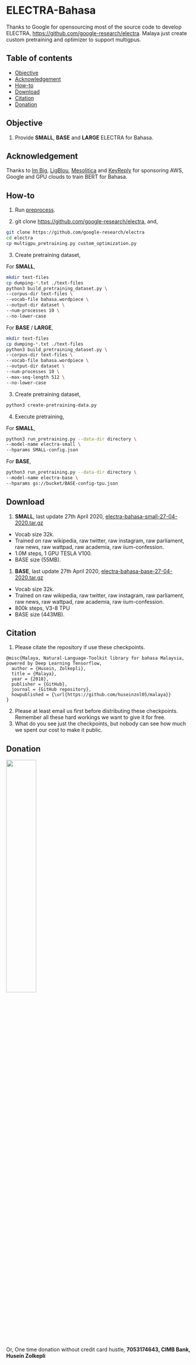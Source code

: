 # ELECTRA-Bahasa

Thanks to Google for opensourcing most of the source code to develop ELECTRA, https://github.com/google-research/electra. Malaya just create custom pretraining and optimizer to support multigpus.

## Table of contents
  * [Objective](#objective)
  * [Acknowledgement](#acknowledgement)
  * [How-to](#how-to)
  * [Download](#download)
  * [Citation](#citation)
  * [Donation](#donation)

## Objective

1. Provide **SMALL**, **BASE** and **LARGE** ELECTRA for Bahasa.

## Acknowledgement

Thanks to [Im Big](https://www.facebook.com/imbigofficial/), [LigBlou](https://www.facebook.com/ligblou), [Mesolitica](https://mesolitica.com/) and [KeyReply](https://www.keyreply.com/) for sponsoring AWS, Google and GPU clouds to train BERT for Bahasa.

## How-to

1. Run [preprocess](../preprocess).

2. git clone https://github.com/google-research/electra, and,

```bash
git clone https://github.com/google-research/electra
cd electra
cp multigpu_pretraining.py custom_optimization.py
```

3. Create pretraining dataset,

For **SMALL**,

```bash
mkdir text-files
cp dumping-*.txt ./text-files
python3 build_pretraining_dataset.py \
--corpus-dir text-files \
--vocab-file bahasa.wordpiece \
--output-dir dataset \
--num-processes 10 \
--no-lower-case
```

For **BASE** / **LARGE**,

```bash
mkdir text-files
cp dumping-*.txt ./text-files
python3 build_pretraining_dataset.py \
--corpus-dir text-files \
--vocab-file bahasa.wordpiece \
--output-dir dataset \
--num-processes 10 \
--max-seq-length 512 \
--no-lower-case
```

3. Create pretraining dataset,

```bash
python3 create-pretraining-data.py
```

4. Execute pretraining,

For **SMALL**,

```bash
python3 run_pretraining.py --data-dir directory \
--model-name electra-small \
--hparams SMALL-config.json
```

For **BASE**,

```bash
python3 run_pretraining.py --data-dir directory \
--model-name electra-base \
--hparams gs://bucket/BASE-config-tpu.json
```

## Download

1. **SMALL**, last update 27th April 2020, [electra-bahasa-small-27-04-2020.tar.gz](https://huseinhouse-storage.s3-ap-southeast-1.amazonaws.com/bert-bahasa/electra-bahasa-small-27-04-2020.tar.gz)

  - Vocab size 32k.
  - Trained on raw wikipedia, raw twitter, raw instagram, raw parliament, raw news, raw wattpad, raw academia, raw iium-confession.
  - 1.0M steps, 1 GPU TESLA V100.
  - BASE size (55MB).

1. **BASE**, last update 27th April 2020, [electra-bahasa-base-27-04-2020.tar.gz](https://huseinhouse-storage.s3-ap-southeast-1.amazonaws.com/bert-bahasa/electra-bahasa-base-27-04-2020.tar.gz)

  - Vocab size 32k.
  - Trained on raw wikipedia, raw twitter, raw instagram, raw parliament, raw news, raw wattpad, raw academia, raw iium-confession.
  - 800k steps, V3-8 TPU
  - BASE size (443MB).

## Citation

1. Please citate the repository if use these checkpoints.

```
@misc{Malaya, Natural-Language-Toolkit library for bahasa Malaysia, powered by Deep Learning Tensorflow,
  author = {Husein, Zolkepli},
  title = {Malaya},
  year = {2018},
  publisher = {GitHub},
  journal = {GitHub repository},
  howpublished = {\url{https://github.com/huseinzol05/malaya}}
}
```

2. Please at least email us first before distributing these checkpoints. Remember all these hard workings we want to give it for free.
3. What do you see just the checkpoints, but nobody can see how much we spent our cost to make it public.

## Donation

<a href="https://www.patreon.com/bePatron?u=7291337"><img src="https://static1.squarespace.com/static/54a1b506e4b097c5f153486a/t/58a722ec893fc0a0b7745b45/1487348853811/patreon+art.jpeg" width="40%"></a>

Or, One time donation without credit card hustle, **7053174643, CIMB Bank, Husein Zolkepli**

